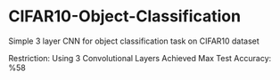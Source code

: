 # CIFAR10-Object-Classification

Simple 3 layer CNN for object classification task on CIFAR10 dataset

Restriction: Using 3 Convolutional Layers
Achieved Max Test Accuracy: %58
